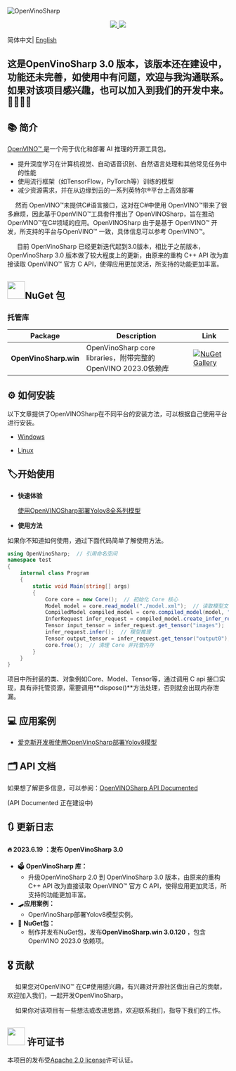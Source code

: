 ![OpenVinoSharp](https://socialify.git.ci/guojin-yan/OpenVinoSharp/image?description=1&descriptionEditable=💞%20OpenVINO%20wrapper%20for%20.NET💞%20&forks=1&issues=1&logo=https%3A%2F%2Fs2.loli.net%2F2023%2F01%2F26%2FylE1K5JPogMqGSW.png&name=1&owner=1&pattern=Circuit%20Board&pulls=1&stargazers=1&theme=Light)

<p align="center">    
    <a href="./LICENSE.txt">
        <img src="https://img.shields.io/github/license/guojin-yan/openvinosharp.svg">
    </a>    
    <a >
        <img src="https://img.shields.io/badge/Framework-.NET5.0%2C%20.NET6.0%2C%20.NET48-pink.svg">
    </a>    

简体中文| [English](README.md)

## 这是OpenVinoSharp 3.0 版本，该版本还在建设中，功能还未完善，如使用中有问题，欢迎与我沟通联系。如果对该项目感兴趣，也可以加入到我们的开发中来。🥰🥰🥰🥰



## 📚 简介

[OpenVINO™ ](www.openvino.ai)是一个用于优化和部署 AI 推理的开源工具包。

- 提升深度学习在计算机视觉、自动语音识别、自然语言处理和其他常见任务中的性能
- 使用流行框架（如TensorFlow，PyTorch等）训练的模型
- 减少资源需求，并在从边缘到云的一系列英特尔®平台上高效部署

&emsp;    然而 OpenVINO™未提供C#语言接口，这对在C#中使用 OpenVINO™带来了很多麻烦，因此基于OpenVINO™工具套件推出了 OpenVINOSharp，旨在推动 OpenVINO™在C#领域的应用。OpenVINOSharp 由于是基于 OpenVINO™ 开发，所支持的平台与OpenVINO™ 一致，具体信息可以参考 OpenVINO™。

&emsp;    目前 OpenVinoSharp 已经更新迭代起到3.0版本，相比于之前版本，OpenVinoSharp 3.0 版本做了较大程度上的更新，由原来的重构 C++ API 改为直接读取 OpenVINO™ 官方 C API，使得应用更加灵活，所支持的功能更加丰富。

## <img title="NuGet" src="https://s2.loli.net/2023/01/26/ks9BMwXaHqQnKZP.png" alt="" width="40">NuGet 包

### 托管库

| Package               | Description                                                  | Link                                                         |
| --------------------- | ------------------------------------------------------------ | ------------------------------------------------------------ |
| **OpenVinoSharp.win** | OpenVinoSharp core libraries，附带完整的OpenVINO 2023.0依赖库 | [![NuGet Gallery ](https://badge.fury.io/nu/OpenVinoSharp.win.svg)](https://www.nuget.org/packages/OpenVinoSharp.win/) |

## ⚙ 如何安装

以下文章提供了OpenVINOSharp在不同平台的安装方法，可以根据自己使用平台进行安装。

- [Windows](docs/cn/windows_install.md)

- [Linux](docs/cn/linux_install.md)

## 🏷开始使用

- **快速体验**

  [使用OpenVINOSharp部署Yolov8全系列模型](demos/yolov8/README_cn.md)

- **使用方法**

如果你不知道如何使用，通过下面代码简单了解使用方法。

```c#
using OpenVinoSharp;  // 引用命名空间
namespace test 
{
    internal class Program
    {
        static void Main(string[] args)
        {
            Core core = new Core();  // 初始化 Core 核心
            Model model = core.read_model("./model.xml");  // 读取模型文件
            CompiledModel compiled_model = core.compiled_model(model, "AUTO");  // 将模型加载到设备
            InferRequest infer_request = compiled_model.create_infer_request();  // 创建推理通道
            Tensor input_tensor = infer_request.get_tensor("images");  // 获取输入节点Tensor
            infer_request.infer();  // 模型推理
            Tensor output_tensor = infer_request.get_tensor("output0");  // 获取输出节点Tensor
            core.free();  // 清理 Core 非托管内存
        }
    }
}
```

项目中所封装的类、对象例如Core、Model、Tensor等，通过调用 C api 接口实现，具有非托管资源，需要调用**dispose()**方法处理，否则就会出现内存泄漏。



## 💻 应用案例

- [爱克斯开发板使用OpenVinoSharp部署Yolov8模型](tutorial_examples/AlxBoard_deploy_yolov8/README_cn.md)

## 🗂 API 文档

如果想了解更多信息，可以参阅：[OpenVINOSharp API Documented](https://guojin-yan.github.io/OpenVINOSharp.docs/index.html)

(API Documented 正在建设中)

## 🔃 更新日志

#### 🔥 **2023.6.19 ：发布 OpenVinoSharp 3.0**

- 🗳 **OpenVinoSharp 库：**
  - 升级OpenVinoSharp 2.0 到 OpenVinoSharp 3.0 版本，由原来的重构 C++ API 改为直接读取 OpenVINO™ 官方 C API，使得应用更加灵活，所支持的功能更加丰富。
- 🛹**应用案例：**
  - OpenVinoSharp部署Yolov8模型实例。
- 🔮 **NuGet包：**
  - 制作并发布NuGet包，发布**OpenVinoSharp.win 3.0.120**  ，包含OpenVINO 2023.0 依赖项。



## 🎖 贡献

&emsp;    如果您对OpenVINO™ 在C#使用感兴趣，有兴趣对开源社区做出自己的贡献，欢迎加入我们，一起开发OpenVinoSharp。

&emsp;    如果你对该项目有一些想法或改进思路，欢迎联系我们，指导下我们的工作。

## <img title="" src="https://user-images.githubusercontent.com/48054808/157835345-f5d24128-abaf-4813-b793-d2e5bdc70e5a.png" alt="" width="40"> 许可证书

本项目的发布受[Apache 2.0 license](LICENSE)许可认证。

